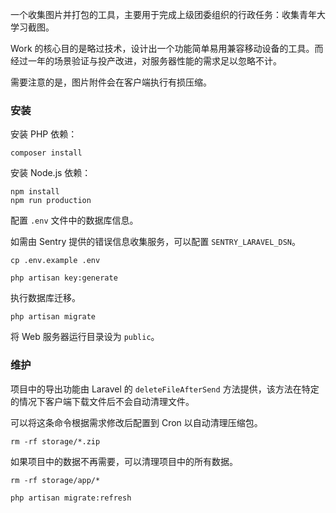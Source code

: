 一个收集图片并打包的工具，主要用于完成上级团委组织的行政任务：收集青年大学习截图。

Work 的核心目的是略过技术，设计出一个功能简单易用兼容移动设备的工具。而经过一年的场景验证与投产改进，对服务器性能的需求足以忽略不计。

需要注意的是，图片附件会在客户端执行有损压缩。

### 安装 ###

安装 PHP 依赖：

    composer install

安装 Node.js 依赖：

    npm install
    npm run production

配置 `.env` 文件中的数据库信息。

如需由 Sentry 提供的错误信息收集服务，可以配置 `SENTRY_LARAVEL_DSN`。

    cp .env.example .env

    php artisan key:generate
    
执行数据库迁移。

    php artisan migrate
    
将 Web 服务器运行目录设为 `public`。

### 维护 ###

项目中的导出功能由 Laravel 的 `deleteFileAfterSend` 方法提供，该方法在特定的情况下客户端下载文件后不会自动清理文件。

可以将这条命令根据需求修改后配置到 Cron 以自动清理压缩包。

    rm -rf storage/*.zip

如果项目中的数据不再需要，可以清理项目中的所有数据。

    rm -rf storage/app/*
    
    php artisan migrate:refresh
